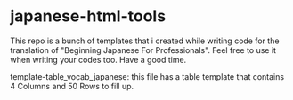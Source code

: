 # japanese-html-tools

This repo is a bunch of templates that i created while writing code for the translation of "Beginning Japanese For Professionals". Feel free to use it when writing your codes too. Have a good time.

template-table_vocab_japanese: this file has a table template that contains 4 Columns and 50 Rows to fill up.
